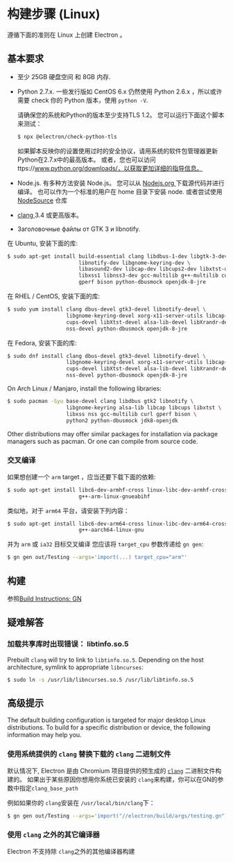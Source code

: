 # 构建步骤 (Linux)

遵循下面的准则在 Linux 上创建 Electron 。

## 基本要求

* 至少 25GB 硬盘空间 和 8GB 内存.
* Python 2.7.x. 一些发行版如 CentOS 6.x 仍然使用 Python 2.6.x ，所以或许需要 check 你的 Python 版本，使用 `python -V`.

  请确保您的系统和Python的版本至少支持TLS 1.2。 您可以运行下面这个脚本来测试：

  ```sh
  $ npx @electron/check-python-tls
  ```

  如果脚本反映你的设置使用过时的安全协议，请用系统的软件包管理器更新Python在2.7.x中的最高版本。 或者，您也可以访问ttps://www.python.org/downloads/，以获取更加详细的指导信息。

* Node.js. 有多种方法安装 Node.js。 您可以从 [ Nodejs.org ](https://nodejs.org) 下载源代码并进行编译。 也可以作为一个标准的用户在 home 目录下安装 node. 或者尝试使用 [NodeSource](https://nodesource.com/blog/nodejs-v012-iojs-and-the-nodesource-linux-repositories) 仓库
* [ clang ](https://clang.llvm.org/get_started.html) 3.4 或更高版本。
* Заголовочные файлы от GTK 3 и libnotify.

在 Ubuntu, 安装下面的库:

```sh
$ sudo apt-get install build-essential clang libdbus-1-dev libgtk-3-dev \
                       libnotify-dev libgnome-keyring-dev \
                       libasound2-dev libcap-dev libcups2-dev libxtst-dev \
                       libxss1 libnss3-dev gcc-multilib g++-multilib curl \
                       gperf bison python-dbusmock openjdk-8-jre
```

在 RHEL / CentOS, 安装下面的库:

```sh
$ sudo yum install clang dbus-devel gtk3-devel libnotify-devel \
                   libgnome-keyring-devel xorg-x11-server-utils libcap-devel \
                   cups-devel libXtst-devel alsa-lib-devel libXrandr-devel \
                   nss-devel python-dbusmock openjdk-8-jre
```

在 Fedora, 安装下面的库:

```sh
$ sudo dnf install clang dbus-devel gtk3-devel libnotify-devel \
                   libgnome-keyring-devel xorg-x11-server-utils libcap-devel \
                   cups-devel libXtst-devel alsa-lib-devel libXrandr-devel \
                   nss-devel python-dbusmock openjdk-8-jre
```

On Arch Linux / Manjaro, install the following libraries:

```sh
$ sudo pacman -Syu base-devel clang libdbus gtk2 libnotify \
                   libgnome-keyring alsa-lib libcap libcups libxtst \
                   libxss nss gcc-multilib curl gperf bison \
                   python2 python-dbusmock jdk8-openjdk
```

Other distributions may offer similar packages for installation via package managers such as pacman. Or one can compile from source code.

### 交叉编译

如果想创建一个 `arm` target ，应当还要下载下面的依赖:

```sh
$ sudo apt-get install libc6-dev-armhf-cross linux-libc-dev-armhf-cross \
                       g++-arm-linux-gnueabihf
```

类似地，对于 `arm64` 平台，请安装下列内容：

```sh
$ sudo apt-get install libc6-dev-arm64-cross linux-libc-dev-arm64-cross \
                       g++-aarch64-linux-gnu
```

并为 `arm` 或 `ia32` 目标交叉编译 您应该将 `target_cpu` 参数传递给 `gn gen`:

```sh
$ gn gen out/Testing --args='import(...) target_cpu="arm"'
```

## 构建

参照[Build Instructions: GN](build-instructions-gn.md)

## 疑难解答

### 加载共享库时出现错误： libtinfo.so.5

Prebuilt `clang` will try to link to `libtinfo.so.5`. Depending on the host architecture, symlink to appropriate `libncurses`:

```sh
$ sudo ln -s /usr/lib/libncurses.so.5 /usr/lib/libtinfo.so.5
```

## 高级提示

The default building configuration is targeted for major desktop Linux distributions. To build for a specific distribution or device, the following information may help you.

### 使用系统提供的 `clang` 替换下载的 `clang` 二进制文件

默认情况下, Electron 是由 Chromium 项目提供的预生成的 [`clang`](https://clang.llvm.org/get_started.html) 二进制文件构建的。 如果出于某些原因你想用你系统已安装的 `clang`来构建，你可以在GN的参数中指定`clang_base_path`

例如如果你的 `clang`安装在 `/usr/local/bin/clang`下：

```sh
$ gn gen out/Testing --args='import("//electron/build/args/testing.gn") clang_base_path = "/usr/local/bin"'
```

### 使用 `clang` 之外的其它编译器

Electron 不支持除 `clang`之外的其他编译器构建
